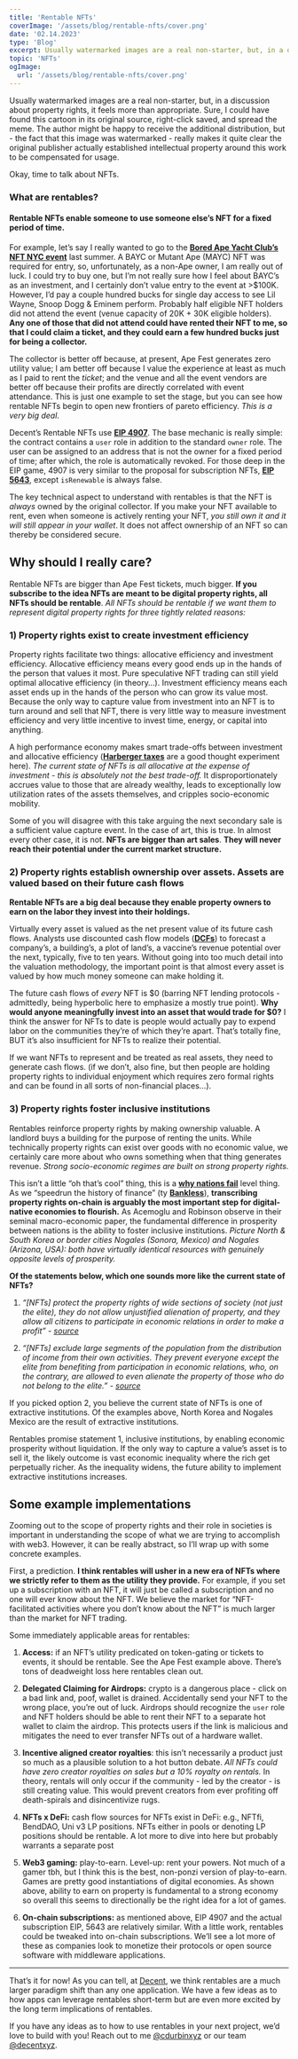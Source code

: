 ```yaml
---
title: 'Rentable NFTs'
coverImage: '/assets/blog/rentable-nfts/cover.png'
date: '02.14.2023'
type: 'Blog'
excerpt: Usually watermarked images are a real non-starter, but, in a discussion about property rights, it feels more than appropriate. Sure, I could have found this cartoon in its original source, right-click saved, and spread the meme.
topic: 'NFTs'
ogImage:
  url: '/assets/blog/rentable-nfts/cover.png'
---
```


Usually watermarked images are a real non-starter, but, in a discussion about property rights, it feels more than appropriate. Sure, I could have found this cartoon in its original source, right-click saved, and spread the meme. The author might be happy to receive the additional distribution, but - the fact that this image was watermarked - really makes it quite clear the original publisher actually established intellectual property around this work to be compensated for usage.

Okay, time to talk about NFTs.

### **What are rentables?**

#### Rentable NFTs enable someone to use someone else’s NFT for a fixed period of time.

For example, let’s say I really wanted to go to the **[Bored Ape Yacht Club’s NFT NYC event](https://apefest.com/)** last summer. A BAYC or Mutant Ape (MAYC) NFT was required for entry, so, unfortunately, as a non-Ape owner, I am really out of luck. I could try to buy one, but I’m not really sure how I feel about BAYC’s as an investment, and I certainly don’t value entry to the event at >$100K. However, I’d pay a couple hundred bucks for single day access to see Lil Wayne, Snoop Dogg & Eminem perform. Probably half eligible NFT holders did not attend the event (venue capacity of 20K + 30K eligible holders). **Any one of those that did not attend could have rented their NFT to me, so that I could claim a ticket, and they could earn a few hundred bucks just for being a collector.**

The collector is better off because, at present, Ape Fest generates zero utility value; I am better off because I value the experience at least as much as I paid to rent the _ticket_; and the venue and all the event vendors are better off because their profits are directly correlated with event attendance. This is just one example to set the stage, but you can see how rentable NFTs begin to open new frontiers of pareto efficiency. _This is a very big deal_.

Decent’s Rentable NFTs use **[EIP 4907](https://eips.ethereum.org/EIPS/eip-4907)**. The base mechanic is really simple: the contract contains a `user` role in addition to the standard `owner` role. The user can be assigned to an address that is not the owner for a fixed period of time; after which, the role is automatically revoked. For those deep in the EIP game, 4907 is very similar to the proposal for subscription NFTs, **[EIP 5643](https://eips.ethereum.org/EIPS/eip-5643)**, except `isRenewable` is always false.

The key technical aspect to understand with rentables is that the NFT is _always_ owned by the original collector. If you make your NFT available to rent, even when someone is actively renting your NFT, _you still own it and it will still appear in your wallet_. It does not affect ownership of an NFT so can thereby be considered secure.

**Why should I really care?**
-----------------------------

Rentable NFTs are bigger than Ape Fest tickets, much bigger. **If you subscribe to the idea NFTs are meant to be digital property rights, all NFTs should be rentable**. _All NFTs should be rentable if we want them to represent digital property rights for three tightly related reasons:_

### **1) Property rights exist to create investment efficiency**

Property rights facilitate two things: allocative efficiency and investment efficiency. Allocative efficiency means every good ends up in the hands of the person that values it most. Pure speculative NFT trading can still yield optimal allocative efficiency (in theory…). Investment efficiency means each asset ends up in the hands of the person who can grow its value most. Because the only way to capture value from investment into an NFT is to turn around and sell that NFT, there is very little way to measure investment efficiency and very little incentive to invest time, energy, or capital into anything.

A high performance economy makes smart trade-offs between investment and allocative efficiency (**[Harberger taxes](https://medium.com/@simondlr/what-is-harberger-tax-where-does-the-blockchain-fit-in-1329046922c6)** are a good thought experiment here). _The current state of NFTs is all allocative at the expense of investment - this is absolutely not the best trade-off._ It disproportionately accrues value to those that are already wealthy, leads to exceptionally low utilization rates of the assets themselves, and cripples socio-economic mobility.

Some of you will disagree with this take arguing the next secondary sale is a sufficient value capture event. In the case of art, this is true. In almost every other case, it is not. **NFTs are bigger than art sales**. **They will never reach their potential under the current market structure.**

### **2) Property rights establish ownership over assets. Assets are valued based on their future cash flows**

**Rentable NFTs are a big deal because they enable property owners to earn on the labor they invest into their holdings.**

Virtually every asset is valued as the net present value of its future cash flows. Analysts use discounted cash flow models (**[DCFs](https://www.investopedia.com/terms/d/dcf.asp)**) to forecast a company’s, a building’s, a plot of land’s, a vaccine’s revenue potential over the next, typically, five to ten years. Without going into too much detail into the valuation methodology, the important point is that almost every asset is valued by how much money someone can make holding it.

The future cash flows of _every_ NFT is $0 (barring NFT lending protocols - admittedly, being hyperbolic here to emphasize a mostly true point). **Why would anyone meaningfully invest into an asset that would trade for $0?** I think the answer for NFTs to date is people would actually pay to expend labor on the communities they’re of which they’re apart. That’s totally fine, BUT it’s also insufficient for NFTs to realize their potential.

If we want NFTs to represent and be treated as real assets, they need to generate cash flows. (if we don’t, also fine, but then people are holding property rights to individual enjoyment which requires zero formal rights and can be found in all sorts of non-financial places…).

### **3) Property rights foster inclusive institutions**

Rentables reinforce property rights by making ownership valuable. A landlord buys a building for the purpose of renting the units. While technically property rights can exist over goods with no economic value, we certainly care more about who owns something when that thing generates revenue. _Strong socio-economic regimes are built on strong property rights._

This isn’t a little “oh that’s cool” thing, this is a **[why nations fail](https://en.wikipedia.org/wiki/Why_Nations_Fail#:~:text=Why%20Nations%20Fail%3A%20The%20Origins,Robinson.)** level thing. As we “speedrun the history of finance” (ty **[Bankless](https://www.bankless.com/)**), **transcribing property rights on-chain is arguably the most important step for digital-native economies to flourish.** As Acemoglu and Robinson observe in their seminal macro-economic paper, the fundamental difference in prosperity between nations is the ability to foster inclusive institutions. _Picture North & South Korea or border cities Nogales (Sonora, Mexico) and Nogales (Arizona, USA): both have virtually identical resources with genuinely opposite levels of prosperity._

**Of the statements below, which one sounds more like the current state of NFTs?**

1.  _“\[NFTs\] protect the property rights of wide sections of society (not just the elite), they do not allow unjustified alienation of property, and they allow all citizens to participate in economic relations in order to make a profit” - [source](https://en.wikipedia.org/wiki/Why_Nations_Fail#:~:text=Why%20Nations%20Fail%3A%20The%20Origins,Robinson.)_
    
2.  _“\[NFTs\] exclude large segments of the population from the distribution of income from their own activities. They prevent everyone except the elite from benefiting from participation in economic relations, who, on the contrary, are allowed to even alienate the property of those who do not belong to the elite.” - [source](https://en.wikipedia.org/wiki/Why_Nations_Fail#:~:text=Why%20Nations%20Fail%3A%20The%20Origins,Robinson.)_
    

If you picked option 2, you believe the current state of NFTs is one of extractive institutions. Of the examples above, North Korea and Nogales Mexico are the result of extractive institutions.

Rentables promise statement 1, inclusive institutions, by enabling economic prosperity without liquidation. If the only way to capture a value’s asset is to sell it, the likely outcome is vast economic inequality where the rich get perpetually richer. As the inequality widens, the future ability to implement extractive institutions increases.

**Some example implementations**
--------------------------------

Zooming out to the scope of property rights and their role in societies is important in understanding the scope of what we are trying to accomplish with web3. However, it can be really abstract, so I’ll wrap up with some concrete examples.

First, a prediction. **I think rentables will usher in a new era of NFTs where we strictly refer to them as the utility they provide.** For example, if you set up a subscription with an NFT, it will just be called a subscription and no one will ever know about the NFT. We believe the market for “NFT-facilitated activities where you don’t know about the NFT” is much larger than the market for NFT trading.

Some immediately applicable areas for rentables:

1.  **Access:** if an NFT’s utility predicated on token-gating or tickets to events, it should be rentable. See the Ape Fest example above. There’s tons of deadweight loss here rentables clean out.
    
2.  **Delegated Claiming for Airdrops:** crypto is a dangerous place - click on a bad link and, poof, wallet is drained. Accidentally send your NFT to the wrong place, you’re out of luck. Airdrops should recognize the `user` role and NFT holders should be able to rent their NFT to a separate hot wallet to claim the airdrop. This protects users if the link is malicious and mitigates the need to ever transfer NFTs out of a hardware wallet.
    
3.  **Incentive aligned creator royalties**: this isn’t necessarily a product just so much as a plausible solution to a hot button debate. _All NFTs could have zero creator royalties on sales but a 10% royalty on rentals._ In theory, rentals will only occur if the community - led by the creator - is still creating value. This would prevent creators from ever profiting off death-spirals and disincentivize rugs.
    
4.  **NFTs x DeFi:** cash flow sources for NFTs exist in DeFi: e.g., NFTfi, BendDAO, Uni v3 LP positions. NFTs either in pools or denoting LP positions should be rentable. A lot more to dive into here but probably warrants a separate post
    
5.  **Web3 gaming:** play-to-earn. Level-up: rent your powers. Not much of a gamer tbh, but I think this is the best, non-ponzi version of play-to-earn. Games are pretty good instantiations of digital economies. As shown above, ability to earn on property is fundamental to a strong economy so overall this seems to directionally be the right idea for a lot of games.
    
6.  **On-chain subscriptions:** as mentioned above, EIP 4907 and the actual subscription EIP, 5643 are relatively similar. With a little work, rentables could be tweaked into on-chain subscriptions. We’ll see a lot more of these as companies look to monetize their protocols or open source software with middleware applications.
    

* * *

That’s it for now! As you can tell, at [Decent](http://decent.xyz/), we think rentables are a much larger paradigm shift than any one application. We have a few ideas as to how apps can leverage rentables short-term but are even more excited by the long term implications of rentables.

If you have any ideas as to how to use rentables in your next project, we’d love to build with you! Reach out to me [@cdurbinxyz](https://twitter.com/cdurbinxyz) or our team [@decentxyz](https://twitter.com/decentxyz).